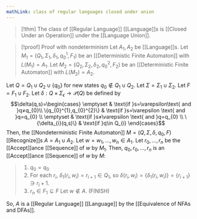 ```yaml
---
mathLink: class of regular languages closed under union
---
```

>[!thm]
>The class of [[Regular Language]] [[Language]]s is [[Closed Under an Operation]] under the [[Language Union]].

>[!proof] Proof with nondeterminism
Let $A_{1},A_{2}$ be [[Language]]s. Let $M_{1}=(Q_1,\Sigma_{1},\delta_{1},q_{0}^{1},F_{1})$ be an [[Deterministic Finite Automaton]] with $L(M_{1})=A_1$. Let $M_{2}=(Q_2,\Sigma_{2},\delta_{2},q_{0}^{2},F_{2})$ be an [[Deterministic Finite Automaton]] with $L(M_{2})=A_2$. 
>
Let $Q=Q_{1}\cup Q_{2}\cup\{q_0\}$ for new states $q_{0}\notin Q_{1}\cup Q_{2}$. Let $\Sigma=\Sigma_{1}\cup \Sigma_{2}$. Let $F=F_{1}\cup F_{2}$. Let $\delta:Q\times\Sigma_{\epsilon}\rightarrow\mathcal{P}(Q)$ be defined by $$\delta(q,s)=\begin{cases}  \emptyset & \text{if }s=\varepsilon\text{ and }q≠q_{0}\\
\{q_{0}^{1},q_{0}^{2}\} & \text{if }s=\varepsilon
\text{ and }q=q_{0} \\
\emptyset & \text{if }s≠\varepsilon \text{ and }q=q_{0} \\
\{\delta_{i}(q,s)\} & \text{if }q\in Q_{i}
\end{cases}$$ Then, the [[Nondeterministic Finite Automaton]] $M=(Q,\Sigma,\delta,q_{0},F)$ [[Recognize]]s $A=A_{1}\cup A_{2}$. Let $w=w_{1},\ldots,w_{n}\in A_1$. Let $r_{0},\ldots,r_{n}$ be the [[Accept]]ance [[Sequence]] of $w$ by $M_1$. Then, $q_{0},r_{0},\ldots,r_{n}$ is an [[Accept]]ance [[Sequence]] of $w$ by $M$:
>1. $q_{0}=q_{0}$ 
>2. For each $r_{i}$, $\delta_{1}(r_{i},w_{i})=r_{i+1}\in Q_1$, so $\delta(r_{i},w_{i})=\{\delta_{1}(r_{i},w_{i})\}=\{r_{i+1}\}\ni r_i+1$.
>3. $r_{n}\in F_{1}\subseteq F$
Let $w\notin A$. (FINISH)
>
So, $A$ is a [[Regular Language]] [[Language]] by the [[Equivalence of NFAs and DFAs]]. 